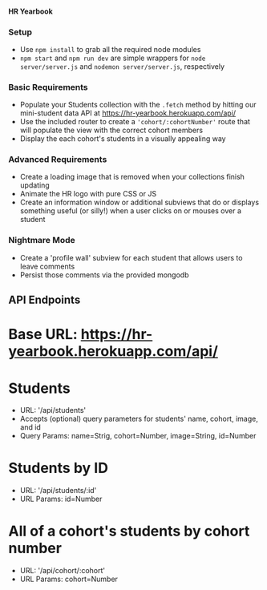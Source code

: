 #### HR Yearbook

### Setup
* Use `npm install` to grab all the required node modules
* `npm start` and `npm run dev` are simple wrappers for `node server/server.js` and `nodemon server/server.js`, respectively

### Basic Requirements
* Populate your Students collection with the `.fetch` method by hitting our mini-student data API at https://hr-yearbook.herokuapp.com/api/
* Use the included router to create a `'cohort/:cohortNumber'` route that will populate the view with the correct cohort members
* Display the each cohort's students in a visually appealing way
### Advanced Requirements
* Create a loading image that is removed when your collections finish updating
* Animate the HR logo with pure CSS or JS
* Create an information window or additional subviews that do or displays something useful (or silly!) when a user clicks on or mouses over a student
### Nightmare Mode
* Create a 'profile wall' subview for each student that allows users to leave comments
* Persist those comments via the provided mongodb

## API Endpoints

# Base URL: https://hr-yearbook.herokuapp.com/api/

# Students
* URL: '/api/students'
* Accepts (optional) query parameters for students' name, cohort, image, and id
* Query Params: name=Strig, cohort=Number, image=String, id=Number

# Students by ID
* URL: '/api/students/:id'
* URL Params: id=Number

# All of a cohort's students by cohort number
* URL: '/api/cohort/:cohort'
* URL Params: cohort=Number